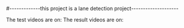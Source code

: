 #-------------this project is a lane detection project--------------------

The test videos are on:
The result videos are on:

